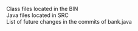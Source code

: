 Class files located in the BIN                                    
  Java files located in SRC              
  List of future changes in the commits of bank.java
